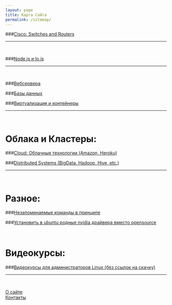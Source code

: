 ```yaml
---
layout: page
title: Карта Сайта
permalink: /sitemap/
---
```



###[Cisco: Switches and Routers](/devices/cisco/routers/)

______

<br/>

###[Node.js и Io.js](/linux/dev/nodejs/)

______

<br/>

###[Вебсервера](/linux/webservers/apache/)

###[Базы данных](/linux/databases/)  

###[Виртуализация и контейнеры](/linux/virtual/)


______

<br/>

# Облака и Кластеры:

###[Cloud: Облачные технологии (Amazon, Heroku)](/linux/cloud/)  

###[Distributed Systems (BigData, Hadoop, Hive, etc.)](/linux/distributed-systems/)  
______

<br/>

# Разное:

###[Незапоминаемые команды в принципе](/linux/commands/)


###[Установить в ubuntu родные nvidia драйвера вместо opensource](/ubuntu/drivers/nvidia/)


<br/>

# Видеокурсы:

###[Видеокурсы для администраторов Linux (без ссылок на скачку)](/linux/video-kursy/)  
______

<br/>

[О сайте](/about/)  
[Контакты](/contacts/)  
